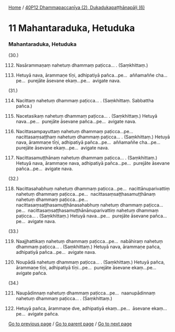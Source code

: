 
[Home](/) / [40P12 Dhammapaccanīya (2), Dukadukapaṭṭhānapāḷi (6)](/tipitaka/40P12.md)

# 11 Mahantaraduka, Hetuduka

### Mahantaraduka, Hetuduka

(30.)

112. Nasārammaṇaṃ nahetuṃ dhammaṃ paṭicca… . (Saṃkhittaṃ.)

113. Hetuyā nava, ārammaṇe tīṇi, adhipatiyā pañca…pe…  aññamaññe cha…pe…  purejāte āsevane ekaṃ…pe…  avigate nava.

(31.)

114. Nacittaṃ nahetuṃ dhammaṃ paṭicca… . (Saṃkhittaṃ. Sabbattha pañca.)

115. Nacetasikaṃ nahetuṃ dhammaṃ paṭicca… . (Saṃkhittaṃ.) Hetuyā nava…pe…  purejāte āsevane pañca…pe…  avigate nava.

116. Nacittasampayuttaṃ nahetuṃ dhammaṃ paṭicca…pe…  nacittasaṃsaṭṭhaṃ nahetuṃ dhammaṃ paṭicca… . (Saṃkhittaṃ.) Hetuyā nava, ārammaṇe tīṇi, adhipatiyā pañca…pe…  aññamaññe cha…pe…  purejāte āsevane ekaṃ…pe…  avigate nava.

117. Nacittasamuṭṭhānaṃ nahetuṃ dhammaṃ paṭicca… . (Saṃkhittaṃ.) Hetuyā nava, ārammaṇe nava, adhipatiyā pañca…pe…  purejāte āsevane pañca…pe…  avigate nava.

(32.)

118. Nacittasahabhuṃ nahetuṃ dhammaṃ paṭicca…pe…  nacittānuparivattiṃ nahetuṃ dhammaṃ paṭicca…pe…  nacittasaṃsaṭṭhasamuṭṭhānaṃ nahetuṃ dhammaṃ paṭicca…pe…  nacittasaṃsaṭṭhasamuṭṭhānasahabhuṃ nahetuṃ dhammaṃ paṭicca…pe…  nacittasaṃsaṭṭhasamuṭṭhānānuparivattiṃ nahetuṃ dhammaṃ paṭicca… . (Saṃkhittaṃ.) Hetuyā nava…pe…  purejāte āsevane pañca…pe…  avigate nava.

(33.)

119. Naajjhattikaṃ nahetuṃ dhammaṃ paṭicca…pe…  nabāhiraṃ nahetuṃ dhammaṃ paṭicca… . (Saṃkhittaṃ.) Hetuyā nava, ārammaṇe pañca, adhipatiyā pañca…pe…  avigate nava.

120. Noupādā nahetuṃ dhammaṃ paṭicca… . (Saṃkhittaṃ.) Hetuyā pañca, ārammaṇe tīṇi, adhipatiyā tīṇi…pe…  purejāte āsevane ekaṃ…pe…  avigate pañca.

(34.)

121. Naupādinnaṃ nahetuṃ dhammaṃ paṭicca…pe…  naanupādinnaṃ nahetuṃ dhammaṃ paṭicca… . (Saṃkhittaṃ.)

122. Hetuyā pañca, ārammaṇe dve, adhipatiyā ekaṃ…pe…  āsevane ekaṃ…pe…  avigate pañca.

[Go to previous page](/tipitaka/40P12/10.md) / [Go to parent page](/tipitaka/40P12/0.md) / [Go to next page](/tipitaka/40P12/12.md)


